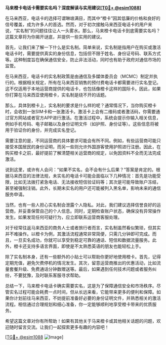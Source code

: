 **马来橙卡电话卡需要实名吗？深度解读与实用建议[[TG💪+ @esim1088](https://t.me/s/esim1088)]**

在马来西亚，电话卡的选择可谓琳琅满目，而其中“橙卡”因其低廉的价格和良好的信号覆盖，成为许多人的首选。然而，对于初次接触马来西亚电话卡的用户来说，“实名制”的问题往往让人一头雾水。那么，马来橙卡电话卡到底需要实名吗？这篇文章将为你揭开谜底，并提供一些实用的建议。

首先，让我们来了解一下什么是实名制。简单来说，实名制是指用户在购买或激活电话卡时，需要提供真实的身份信息，包括但不限于姓名、身份证号码、联系方式等。这种制度旨在确保通信安全，防止非法活动，同时也有助于政府对通信市场的监管。

在马来西亚，电话卡的实名制政策是由通信及多媒体委员会（MCMC）制定并执行的。根据相关规定，所有在马来西亚销售的预付费电话卡都需要进行实名登记。这不仅适用于本地运营商提供的电话卡，也包括像橙卡这样的国际卡。因此，如果你打算在马来西亚使用橙卡，实名制是绕不开的话题。

那么，具体到橙卡上，实名制的要求是什么样的呢？通常情况下，当你购买橙卡时，会收到一张SIM卡和一张激活卡。激活卡上会有二维码或者激活码，你需要通过官方网站或者官方APP进行激活。在激活过程中，系统会提示你输入相关信息，例如手机号码、电子邮箱以及身份证明文件（如护照、身份证等）。这些信息将被用于验证你的身份，并完成实名登记。

需要注意的是，不同运营商的具体要求可能会有所不同。例如，有些运营商可能只接受本国居民的身份证明，而另一些则允许外国游客使用护照进行注册。因此，在购买橙卡之前，最好提前了解清楚相关运营商的规定，以免因资料不全而无法完成激活。

说到这里，或许有人会问：“如果不实名，会不会有什么后果？”答案是肯定的。根据马来西亚的法律法规，未实名的电话卡可能会面临以下几种情况：首先是功能受限，比如无法拨打紧急电话、无法接收短信验证码等；其次是可能导致账户冻结，甚至被强制注销。此外，长期未实名的用户还可能被列入黑名单，影响未来的通信服务申请。

当然，也有一些人担心实名制会泄露个人隐私。对此，我们建议选择信誉良好的运营商，并妥善保管自己的个人信息。同时，定期检查账户状态，确保没有异常操作发生。如果发现任何可疑行为，应立即联系运营商客服处理。

对于经常往返马来西亚的商务人士或者旅行者而言，实名制虽然看似繁琐，但其实并不难操作。以橙卡为例，其激活流程通常非常简便，只需几分钟即可完成。而且，一旦实名成功，你就可以享受到稳定可靠的通话、短信和数据流量服务。此外，橙卡还支持多语言界面，即使是不太熟悉英语的朋友也能轻松上手。

除了实名制本身，还有一些额外的小贴士可以帮助你更好地使用橙卡。首先，记得定期充值，避免欠费停机的情况发生。其次，留意运营商推出的优惠活动，比如流量套餐升级、免费通话分钟数赠送等。最后，如果遇到任何技术问题或者服务纠纷，不要犹豫，及时联系客服寻求帮助。

总结一下，马来橙卡电话卡确实需要实名，这是为了保障通信安全和市场秩序。尽管实名过程可能会耗费一点时间，但从长远来看，它能带来更多的便利和保障。如果你计划前往马来西亚，不妨提前准备好必要的身份证明文件，并熟悉相关的激活流程。相信通过合理规划和细心准备，你一定能够顺利地享受橙卡带来的优质服务。

希望这篇文章对你有所帮助！如果有其他关于马来橙卡或其他相关话题的问题，欢迎随时留言交流。让我们一起探索更多有趣的内容吧！

[[TG💪+ @esim1088](https://t.me/s/esim1088) ![Image](https://i.postimg.cc/4NQfJmqS/Snipaste-2025-05-13-00-14-12.png)]